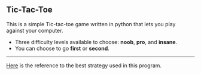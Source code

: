 ## Tic-Tac-Toe

This is a simple Tic-tac-toe game written in python that lets you play against your computer.

 * Three difficulty levels available to choose: **noob**, **pro**, and **insane**.
 * You can choose to go **first** or **second**.
 
---
 

[Here](http://www.daniweb.com/software-development/python/threads/26658) is the reference to the best strategy used in this program.